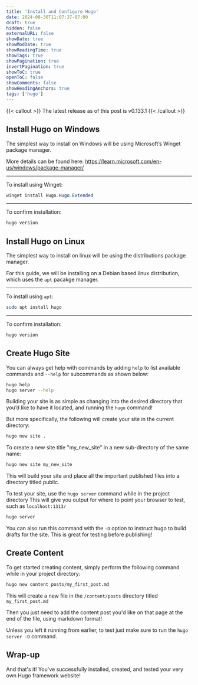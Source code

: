 ```yaml
---
title: 'Install and Configure Hugo'
date: 2024-08-30T11:07:37-07:00
draft: true
hidden: false
externalURL: false
showDate: true
showModDate: true
showReadingTime: true
showTags: true
showPagination: true
invertPagination: true
showToC: true
openToC: false
showComments: false
showHeadingAnchors: true
tags: ['hugo']
---
```


{{< callout >}}
The latest release as of this post is v0.133.1
{{< /callout >}}

## Install Hugo on Windows

The simplest way to install on Windows will be using Microsoft’s Winget package manager.

More details can be found here: https://learn.microsoft.com/en-us/windows/package-manager/

---
To install using Winget:

```PowerShell
winget install Hugo.Hugo.Extended
```
---
To confirm installation:

```Powershell
hugo version
```

## Install Hugo on Linux

The simplest way to install on linux will be using the distributions package manager.

For this guide, we will be installing on a Debian based linux distribution, which uses the `apt` pacakge manager.

---
To install using `apt`:

```Bash
sudo apt install hugo
```
---
To confirm installation:

```Bash
hugo version
```

## Create Hugo Site
You can always get help with commands by adding `help` to list available commands and `--help` for subcommands as shown below:

```Bash
hugo help
hugo server --help
```

Building your site is as simple as changing into the desired directory that you’d like to have it located, and running the `hugo` command!

But more specifically, the following will create your site in the current directory:
```Bash
hugo new site .
```

To create a new site title "my_new_site" in a new sub-directory of the same name:
```Bash
hugo new site my_new_site
```

This will build your site and place all the important published files into a directory titled public.

To test your site, use the `hugo server` command while in the project directory
This will give you output for where to point your browser to test, such as `localhost:1313/`

```Bash
hugo server
```

You can also run this command with the `-D` option to instruct hugo to build drafts for the site. This is great for testing before publishing!

## Create Content

To get started creating content, simply perform the following command while in your project directory:

```Bash
hugo new content posts/my_first_post.md
```

This will create a new file in the `/content/posts` directory titled `my_first_post.md`

Then you just need to add the content post you'd like on that page at the end of the file, using markdown format!

Unless you left it running from earlier, to test just make sure to run the `hugo server -D` command.

## Wrap-up

And that's it! You've successfully installed, created, and tested your very own Hugo framework website!